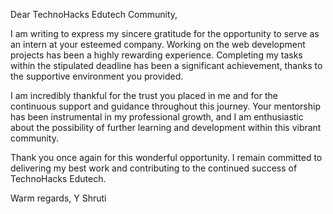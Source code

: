 Dear TechnoHacks Edutech Community,

I am writing to express my sincere gratitude for the opportunity to serve as an intern at your esteemed company. Working on the web development projects has been a highly rewarding experience. Completing my tasks within the stipulated deadline has been a significant achievement, thanks to the supportive environment you provided.

I am incredibly thankful for the trust you placed in me and for the continuous support and guidance throughout this journey. Your mentorship has been instrumental in my professional growth, and I am enthusiastic about the possibility of further learning and development within this vibrant community.

Thank you once again for this wonderful opportunity. I remain committed to delivering my best work and contributing to the continued success of TechnoHacks Edutech.

Warm regards,
Y Shruti
